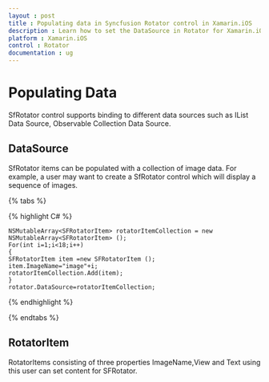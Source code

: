 ```yaml
---
layout : post
title : Populating data in Syncfusion Rotator control in Xamarin.iOS
description : Learn how to set the DataSource in Rotator for Xamarin.iOS
platform : Xamarin.iOS
control : Rotator 
documentation : ug
---
```


# Populating Data

SfRotator control supports binding to different data sources such as IList Data Source, Observable Collection Data Source.

## DataSource

SfRotator items can be populated with a collection of image data. For example, a user may want to create a SfRotator control which will display a sequence of images.

{% tabs %}

{% highlight C# %}

	NSMutableArray<SFRotatorItem> rotatorItemCollection = new NSMutableArray<SFRotatorItem> ();
	For(int i=1;i<18;i++)
	{
	SFRotatorItem item =new SFRotatorItem ();
	item.ImageName="image"+i;
	rotatorItemCollection.Add(item);
	}
	rotator.DataSource=rotatorItemCollection;
	
{% endhighlight %}

{% endtabs %}

## RotatorItem

RotatorItems consisting of three properties ImageName,View and Text using this user can set content for SFRotator.
